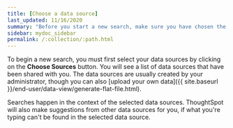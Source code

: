 ```yaml
---
title: [Choose a data source]
last_updated: 11/16/2020
summary: "Before you start a new search, make sure you have chosen the right data sources."
sidebar: mydoc_sidebar
permalink: /:collection/:path.html
---
```

To begin a new search, you must first select your data sources by clicking on the **Choose Sources** button. You will see a list of data sources that have been shared with you. The data sources are usually created by your administrator, though you can also [upload your own data]({{ site.baseurl }}/end-user/data-view/generate-flat-file.html).

Searches happen in the context of the selected data sources. ThoughtSpot will also make suggestions from other data sources for you, if what you're typing can't be found in the selected data source.
